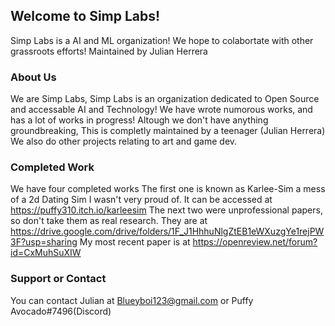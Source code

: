 ## Welcome to Simp Labs!

Simp Labs is a AI and ML organization! We hope to colabortate with other grassroots efforts! 
Maintained by Julian Herrera

### About Us

We are Simp Labs, Simp Labs is an organization dedicated to Open Source and accessable AI and Technology! 
We have wrote numorous works, and has a lot of works in progress!
Altough we don't have anything groundbreaking, This is completly maintained by a teenager (Julian Herrera)
We also do other projects relating to art and game dev.

### Completed Work

We have four completed works
The first one is known as Karlee-Sim a mess of a 2d Dating Sim I wasn't very proud of.
It can be accessed at https://puffy310.itch.io/karleesim
The next two were unprofessional papers, so don't take them as real research.
They are at https://drive.google.com/drive/folders/1F_J1HhhuNlgZtEB1eWXuzgYe1rejPW3F?usp=sharing
My most recent paper is at https://openreview.net/forum?id=CxMuhSuXIW 

### Support or Contact

You can contact Julian at Blueyboi123@gmail.com or Puffy Avocado#7496(Discord)
